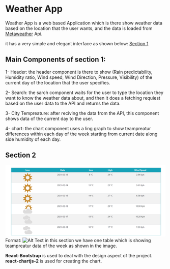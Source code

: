 # Weather App
Weather App is a web based Application which is there show weather data based on the location that the user wants, and the data is loaded from  [Metaweather](https://www.metaweather.com/api/)  Api. 

it has a very simple and elegant interface as shown below: 
[Section 1](top-app.PNG) 


## Main Components of section 1:
1- Header: the header component is there to show (Rain predictability, Humidity ratio, Wind speed, Wind Direction, Pressure, Visibility) of the current day of the location that the user specifies. 

2- Search: the sarch component waits for the user to type the location they want to know the weather data about, and then it does a fetching requiest based on the user data to the API and returns the data. 

3- City Tempreature: after reciving the data from the API, this component shows data of the current day to the user. 

4- chart: the chart component uses a ling graph to show teampreatur differences within each day of the week starting from current date along side humidity of each day. 


## Section 2
![Section 2](./bottom-app.PNG) 
Format: ![Alt Text](url)
in this section we have one table which is showing teampreatur data of the week as shown in the image. 


**React-Bootstrap** is used to deal with the design aspect of the project. 
**react-chartjs-2** is used for creating the chart. 






